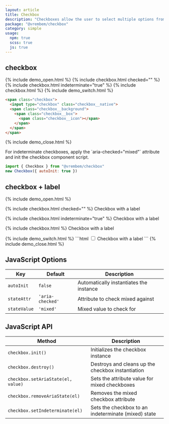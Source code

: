 ```yaml
---
layout: article
title: Checkbox
description: "Checkboxes allow the user to select multiple options from a set."
package: "@vrembem/checkbox"
category: simple
usage:
  npm: true
  scss: true
  js: true
---
```


## checkbox

{% include demo_open.html %}
  {% include checkbox.html checked="" %}
  {% include checkbox.html indeterminate="true" %}
  {% include checkbox.html %}
{% include demo_switch.html %}
```html
<span class="checkbox">
  <input type="checkbox" class="checkbox__native">
  <span class="checkbox__background">
    <span class="checkbox__box">
      <span class="checkbox__icon"></span>
    </span>
  </span>
</span>
```
{% include demo_close.html %}

<div class="notice notice_type_info type"  markdown="1">
For indeterminate checkboxes, apply the `aria-checked="mixed"` attribute and init the checkbox component script.
</div>

```js
import { Checkbox } from "@vrembem/checkbox"
new Checkbox({ autoInit: true })
```

## checkbox + label

{% include demo_open.html %}
<p>
  <label>
    {% include checkbox.html checked="" %}
    Checkbox with a label
  </label>
</p>
<p>
  <label>
    {% include checkbox.html indeterminate="true" %}
    Checkbox with a label
  </label>
</p>
<p>
  <label>
    {% include checkbox.html %}
    Checkbox with a label
  </label>
</p>
{% include demo_switch.html %}
```html
<label>
  <span class="checkbox">
    <input type="checkbox" class="checkbox__native">
    <span class="checkbox__background">
      <span class="checkbox__box">
        <span class="checkbox__icon"></span>
      </span>
    </span>
  </span>
  Checkbox with a label
</label>
```
{% include demo_close.html %}

## JavaScript Options

<div class="scroll-box">
  <table class="table table_style_bordered table_zebra table_hover table_responsive_lg">
    <thead>
      <tr class="border_top_0">
        <th>Key</th>
        <th>Default</th>
        <th>Description</th>
      </tr>
    </thead>
    <tbody>
      <tr>
        <td data-mobile-label="Key"><code class="code text_nowrap">autoInit</code></td>
        <td data-mobile-label="Default"><code class="code color_secondary text_nowrap">false</code></td>
        <td data-mobile-label="Desc">Automatically instantiates the instance</td>
      </tr>
      <tr>
        <td data-mobile-label="Key"><code class="code text_nowrap">stateAttr</code></td>
        <td data-mobile-label="Default"><code class="code color_secondary text_nowrap">'aria-checked'</code></td>
        <td data-mobile-label="Desc">Attribute to check mixed against</td>
      </tr>
      <tr>
        <td data-mobile-label="Key"><code class="code text_nowrap">stateValue</code></td>
        <td data-mobile-label="Default"><code class="code color_secondary text_nowrap">'mixed'</code></td>
        <td data-mobile-label="Desc">Mixed value to check for</td>
      </tr>
    </tbody>
  </table>
</div>

## JavaScript API

<div class="scroll-box">
  <table class="table table_style_bordered table_zebra table_hover table_responsive_lg">
    <thead>
      <tr class="border_top_0">
        <th>Method</th>
        <th>Description</th>
      </tr>
    </thead>
    <tbody>
      <tr>
        <td data-mobile-label="Method"><code class="code text_nowrap">checkbox.init()</code></td>
        <td data-mobile-label="Desc">Initializes the checkbox instance</td>
      </tr>
      <tr>
        <td data-mobile-label="Method"><code class="code text_nowrap">checkbox.destroy()</code></td>
        <td data-mobile-label="Desc">Destroys and cleans up the checkbox instantiation</td>
      </tr>
      <tr>
        <td data-mobile-label="Method"><code class="code text_nowrap">checkbox.setAriaState(el, value)</code></td>
        <td data-mobile-label="Desc">Sets the attribute value for mixed checkboxes</td>
      </tr>
      <tr>
        <td data-mobile-label="Method"><code class="code text_nowrap">checkbox.removeAriaState(el)</code></td>
        <td data-mobile-label="Desc">Removes the mixed checkbox attribute</td>
      </tr>
      <tr>
        <td data-mobile-label="Method"><code class="code text_nowrap">checkbox.setIndeterminate(el)</code></td>
        <td data-mobile-label="Desc">Sets the checkbox to an indeterminate (mixed) state</td>
      </tr>
    </tbody>
  </table>
</div>
